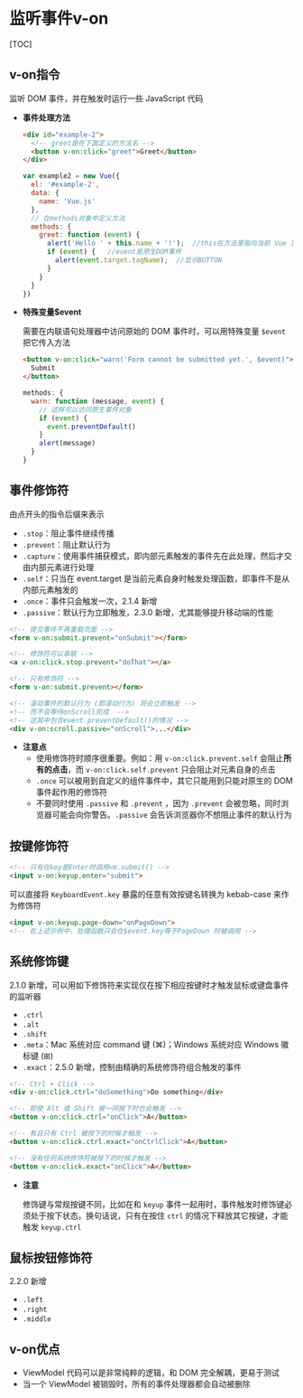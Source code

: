 # 监听事件v-on

[TOC]

## v-on指令

监听 DOM 事件，并在触发时运行一些 JavaScript 代码

- **事件处理方法**

  ```html
  <div id="example-2">
    <!-- greet是在下面定义的方法名 -->
    <button v-on:click="greet">Greet</button>
  </div>
  ```

  ```javascript
  var example2 = new Vue({
    el: '#example-2',
    data: {
      name: 'Vue.js'
    },
    // 在methods对象中定义方法
    methods: {
      greet: function (event) {
        alert('Hello ' + this.name + '!');  //this在方法里指向当前 Vue 实例
        if (event) {   //event是原生DOM事件
          alert(event.target.tagName);  //显示BUTTON
        }
      }
    }
  })
  ```

- **特殊变量$event**

  需要在内联语句处理器中访问原始的 DOM 事件时，可以用特殊变量 `$event` 把它传入方法

  ```html
  <button v-on:click="warn('Form cannot be submitted yet.', $event)">
    Submit
  </button>
  ```

  ```javascript
  methods: {
    warn: function (message, event) {
      // 这样可以访问原生事件对象
      if (event) {
        event.preventDefault()
      }
      alert(message)
    }
  }
  ```



## 事件修饰符

由点开头的指令后缀来表示

- `.stop`：阻止事件继续传播
- `.prevent`：阻止默认行为
- `.capture`：使用事件捕获模式，即内部元素触发的事件先在此处理，然后才交由内部元素进行处理
- `.self`：只当在 event.target 是当前元素自身时触发处理函数，即事件不是从内部元素触发的
- `.once`：事件只会触发一次，2.1.4 新增
- `.passive`：默认行为立即触发，2.3.0 新增，尤其能够提升移动端的性能

```html
<!-- 提交事件不再重载页面 -->
<form v-on:submit.prevent="onSubmit"></form>

<!-- 修饰符可以串联 -->
<a v-on:click.stop.prevent="doThat"></a>

<!-- 只有修饰符 -->
<form v-on:submit.prevent></form>

<!-- 滚动事件的默认行为 (即滚动行为) 将会立即触发 -->
<!-- 而不会等待onScroll完成  -->
<!-- 这其中包含event.preventDefault()的情况 -->
<div v-on:scroll.passive="onScroll">...</div>
```

- **注意点**
  - 使用修饰符时顺序很重要。例如：用 `v-on:click.prevent.self` 会阻止**所有的点击**，而 `v-on:click.self.prevent` 只会阻止对元素自身的点击
  - `.once` 可以被用到自定义的组件事件中，其它只能用到只能对原生的 DOM 事件起作用的修饰符
  - 不要同时使用 `.passive` 和 `.prevent` ，因为 `.prevent` 会被忽略，同时浏览器可能会向你警告。`.passive` 会告诉浏览器你不想阻止事件的默认行为



## 按键修饰符

```html
<!-- 只有在key是Enter时调用vm.submit() -->
<input v-on:keyup.enter="submit">
```

可以直接将 `KeyboardEvent.key` 暴露的任意有效按键名转换为 kebab-case 来作为修饰符

```html
<input v-on:keyup.page-down="onPageDown">
<!-- 在上述示例中，处理函数只会在$event.key等于PageDown 时被调用 -->
```



## 系统修饰键

2.1.0 新增，可以用如下修饰符来实现仅在按下相应按键时才触发鼠标或键盘事件的监听器

- `.ctrl`
- `.alt`
- `.shift`
- `.meta`：Mac 系统对应 command 键 (⌘)；Windows 系统对应 Windows 徽标键 (⊞)
- `.exact`：2.5.0 新增，控制由精确的系统修饰符组合触发的事件

```html
<!-- Ctrl + Click -->
<div v-on:click.ctrl="doSomething">Do something</div>

<!-- 即使 Alt 或 Shift 被一同按下时也会触发 -->
<button v-on:click.ctrl="onClick">A</button>

<!-- 有且只有 Ctrl 被按下的时候才触发 -->
<button v-on:click.ctrl.exact="onCtrlClick">A</button>

<!-- 没有任何系统修饰符被按下的时候才触发 -->
<button v-on:click.exact="onClick">A</button>
```

- **注意**

  修饰键与常规按键不同，比如在和 `keyup` 事件一起用时，事件触发时修饰键必须处于按下状态。换句话说，只有在按住 `ctrl` 的情况下释放其它按键，才能触发 `keyup.ctrl`



## 鼠标按钮修饰符

2.2.0 新增

- `.left`
- `.right`
- `.middle`



## v-on优点

- ViewModel 代码可以是非常纯粹的逻辑，和 DOM 完全解耦，更易于测试
- 当一个 ViewModel 被销毁时，所有的事件处理器都会自动被删除